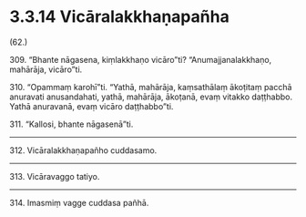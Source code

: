 

# 3.3.14 Vicāralakkhaṇapañha




(62.)

309\. “Bhante nāgasena, kiṃlakkhaṇo vicāro”ti? “Anumajjanalakkhaṇo, mahārāja, vicāro”ti.

310\. “Opammaṃ karohī”ti. “Yathā, mahārāja, kaṃsathālaṃ ākoṭitaṃ pacchā anuravati anusandahati, yathā, mahārāja, ākoṭanā, evaṃ vitakko daṭṭhabbo. Yathā anuravanā, evaṃ vicāro daṭṭhabbo”ti.

311\. “Kallosi, bhante nāgasenā”ti.

---

312\. Vicāralakkhaṇapañho cuddasamo.



---

313\. Vicāravaggo tatiyo.



---

314\. Imasmiṃ vagge cuddasa pañhā.





